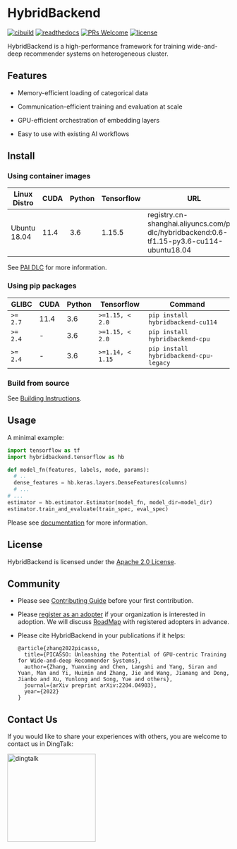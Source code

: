 # HybridBackend

[![cibuild](https://github.com/alibaba/HybridBackend/actions/workflows/cibuild.yaml/badge.svg?branch=main&event=push)](https://github.com/alibaba/HybridBackend/actions/workflows/cibuild.yaml)
[![readthedocs](https://readthedocs.org/projects/hybridbackend/badge/?version=latest)](https://hybridbackend.readthedocs.io/en/latest/?badge=latest)
[![PRs Welcome](https://img.shields.io/badge/PRs-welcome-brightgreen.svg)](http://makeapullrequest.com)
[![license](https://img.shields.io/badge/License-Apache%202.0-brightgreen.svg)](https://opensource.org/licenses/Apache-2.0)

HybridBackend is a high-performance framework for training wide-and-deep
recommender systems on heterogeneous cluster.

## Features

- Memory-efficient loading of categorical data

- Communication-efficient training and evaluation at scale

- GPU-efficient orchestration of embedding layers

- Easy to use with existing AI workflows

## Install

### Using container images

Linux Distro | CUDA | Python | Tensorflow | URL
------------ | ---- | ------ | ---------- | ------------
Ubuntu 18.04 | 11.4 | 3.6    | 1.15.5     | registry.cn-shanghai.aliyuncs.com/pai-dlc/hybridbackend:0.6-tf1.15-py3.6-cu114-ubuntu18.04

See [PAI DLC](https://www.aliyun.com/activity/bigdata/pai-dlc) for more
information.

### Using pip packages

GLIBC    | CUDA | Python | Tensorflow      | Command
-------- | ---- | ------ | --------------- | ------------
`>= 2.7` | 11.4 | 3.6    | `>=1.15, < 2.0` | `pip install hybridbackend-cu114`
`>= 2.4` | -    | 3.6    | `>=1.15, < 2.0` | `pip install hybridbackend-cpu`
`>= 2.4` | -    | 3.6    | `>=1.14, < 1.15` | `pip install hybridbackend-cpu-legacy`

### Build from source

See [Building Instructions](https://github.com/alibaba/HybridBackend/blob/main/BUILD.md).

## Usage

A minimal example:

```python
import tensorflow as tf
import hybridbackend.tensorflow as hb

def model_fn(features, labels, mode, params):
  # ..
  dense_features = hb.keras.layers.DenseFeatures(columns)
  # ...
# ...
estimator = hb.estimator.Estimator(model_fn, model_dir=model_dir)
estimator.train_and_evaluate(train_spec, eval_spec)
```

Please see [documentation](https://hybridbackend.readthedocs.io/en/latest/) for
more information.

## License

HybridBackend is licensed under the [Apache 2.0 License](LICENSE).

## Community

- Please see [Contributing Guide](https://github.com/alibaba/HybridBackend/blob/main/CONTRIBUTING.md)
before your first contribution.

- Please [register as an adopter](https://github.com/alibaba/HybridBackend/blob/main/ADOPTERS.md)
if your organization is interested in adoption. We will discuss
[RoadMap](https://github.com/alibaba/HybridBackend/blob/main/ROADMAP.md) with
registered adopters in advance.

- Please cite HybridBackend in your publications if it helps:

  ```text
  @article{zhang2022picasso,
    title={PICASSO: Unleashing the Potential of GPU-centric Training for Wide-and-deep Recommender Systems},
    author={Zhang, Yuanxing and Chen, Langshi and Yang, Siran and Yuan, Man and Yi, Huimin and Zhang, Jie and Wang, Jiamang and Dong, Jianbo and Xu, Yunlong and Song, Yue and others},
    journal={arXiv preprint arXiv:2204.04903},
    year={2022}
  }
  ```

## Contact Us

If you would like to share your experiences with others, you are welcome to
contact us in DingTalk:

[<img src="https://github.com/alibaba/HybridBackend/raw/main/images/dingtalk.png" alt="dingtalk" width="200"/>](https://h5.dingtalk.com/circle/healthCheckin.html?dtaction=os&corpId=ding14f3e2ea4b79994cadf6428847a62d4a&51951ad=a84b419&cbdbhh=qwertyuiop)
